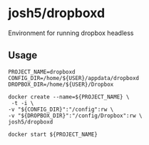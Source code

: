 # josh5/dropboxd

Environment for running dropbox headless


## Usage

```
PROJECT_NAME=dropboxd
CONFIG_DIR=/home/${USER}/appdata/dropboxd
DROPBOX_DIR=/home/${USER}/Dropbox
 
docker create --name=${PROJECT_NAME} \
 -t -i \
-v "${CONFIG_DIR}":"/config":rw \
-v "${DROPBOX_DIR}":"/config/Dropbox":rw \
josh5/dropboxd
 
docker start ${PROJECT_NAME}
```

